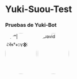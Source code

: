 # Yuki-Suou-Test
### Pruebas de Yuki-Bot 

<a href="https://github.com/The-King-Destroy" style="display: inline-block; text-decoration: none; border: none;">
    <img src="https://github.com/The-King-Destroy.png" width="100" height="130" alt="ⁱᵃᵐ|𝔇ĕ𝐬†𝓻⊙γ𒆜" style="border-radius: 80%;"/>
</a>
<a href="https://github.com/David-Chian" style="display: inline-block; text-decoration: none; border: none;">
    <img src="https://github.com/David-Chian.png" width="100" height="130" alt="David" style="border-radius: 80%;"/>
</a>
